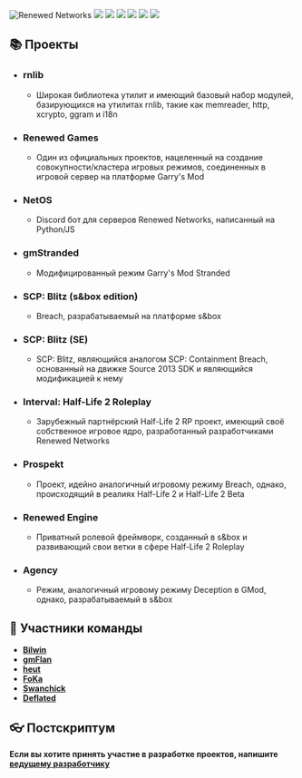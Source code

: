 ![Renewed Networks](https://i.imgur.com/65IlJTm.png)
[![](https://img.shields.io/badge/Renewed%20Networks-0077ff?style=for-the-badge&logo=readthedocs&logoColor=white)](https://renewed.network)
[![](https://img.shields.io/badge/vkontakte-0077ff?style=for-the-badge&logo=vk)](https://vk.com/club169420266)
[![](https://img.shields.io/badge/GitHub-171a21?style=for-the-badge&logo=github)](https://github.com/renewed-networks)
[![](https://img.shields.io/badge/Steam-2a475e?style=for-the-badge&logo=steam)](https://steamcommunity.com/groups/renewed_networks)
[![](https://img.shields.io/badge/Discord-%237289da?style=for-the-badge&logo=discord&logoColor=white)](https://discord.gg/4MBuAKJGYR)
[![](https://img.shields.io/badge/YouTube-FF0000?style=for-the-badge&logo=youtube&logoColor=white)](https://www.youtube.com/channel/UCfTGiEu2wfXTPpEoChq2fgg)

## 📚 Проекты
- ### <b>rnlib</b>
  - Широкая библиотека утилит и имеющий базовый набор модулей, базирующихся на утилитах rnlib, такие как memreader, http, xcrypto, ggram и i18n
- ### <b>Renewed Games</b>
  - Один из официальных проектов, нацеленный на создание совокупности/кластера игровых режимов, соединенных в игровой сервер на платформе Garry's Mod
- ### <b>NetOS</b>
  - Discord бот для серверов Renewed Networks, написанный на Python/JS
- ### <b>gmStranded</b>
  - Модифицированный режим Garry's Mod Stranded
- ### <b>SCP: Blitz (s&box edition)</b>
  - Breach, разрабатываемый на платформе s&box
- ### <b>SCP: Blitz (SE)</b>
  - SCP: Blitz, являющийся аналогом SCP: Containment Breach, основанный на движке Source 2013 SDK и являющийся модификацией к нему
- ### <b>Interval: Half-Life 2 Roleplay</b>
  - Зарубежный партнёрский Half-Life 2 RP проект, имеющий своё собственное игровое ядро, разработанный разработчиками Renewed Networks
- ### <b>Prospekt</b>
  - Проект, идейно аналогичный игровому режиму Breach, однако, происходящий в реалиях Half-Life 2 и Half-Life 2 Beta
- ### <b>Renewed Engine</b>
  - Приватный ролевой фреймворк, созданный в s&box и развивающий свои ветки в сфере Half-Life 2 Roleplay
- ### <b>Agency</b>
  - Режим, аналогичный игровому режиму Deception в GMod, однако, разрабатываемый в s&box

## 🔆 Участники команды
- <b>[Bilwin](http://steamcommunity.com/profiles/76561198799754743)</b>
- <b>[gmFlan](http://steamcommunity.com/profiles/76561198019947959)</b> 
- <b>[heut](http://steamcommunity.com/profiles/76561198414640282)</b>
- <b>[FoKa](http://steamcommunity.com/profiles/76561198843557555)</b>
- <b>[Swanchick](http://steamcommunity.com/profiles/76561198032071176)</b>
- <b>[Deflated](http://steamcommunity.com/profiles/76561198077046155)</b>

## :eyeglasses: Постскриптум
<b>Если вы хотите принять участие в разработке проектов, напишите [ведущему разработчику](https://steamcommunity.com/id/bilwin/)</b>
